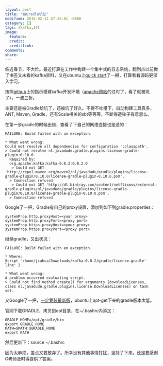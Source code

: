 ```yaml
---
layout: post
title: "被Gradle坑记"
modified: 2015-02-11 07:36:01 -0800
category: []
tags: [kafka,IT]
image:
  feature: 
  credit: 
  creditlink: 
comments: 
share: 
---
```


临近春节，不大忙。最近打算在工作中构建一个集中式的日志系统，翻到点以前做了书签又未看的kafka资料，又在ubuntu上[quick start](http://kafka.apache.org/documentation.html#quickstart)了一把，打算看看源码更深入学习。

按照[github](https://github.com/apache/kafka/tree/0.8.2)上的指示搭建kafka开发环境（[apache网站](https://cwiki.apache.org/confluence/display/KAFKA/Developer+Setup#DeveloperSetup-IntellijSetup)的过时了，看了就被坑了），一波三折。


主要还是被Gradle给坑了，还被坑了好久。不得不吐槽下，自动构建工具真多，ANT, Maven, Gradle，还有Scala相关的sbt等等等，不断得造轮子有意思么。

在第一步gradle的时候出错，查看了下自己的网络连接也是通的：

    FAILURE: Build failed with an exception.
    
    * What went wrong:
    Could not resolve all dependencies for configuration ':classpath'.
    > Could not resolve nl.javadude.gradle.plugins:license-gradle-plugin:0.10.0.
      Required by:
      org.apache.kafka:kafka-0.8.2:0.8.2.0
       > Could not GET 'http://repo1.maven.org/maven2/nl/javadude/gradle/plugins/license-gradle-plugin/0.10.0/license-gradle-plugin-0.10.0.pom'.
      > Connection refused
       > Could not GET 'http://dl.bintray.com/content/netflixoss/external-gradle-plugins/nl/javadude/gradle/plugins/license-gradle-plugin/0.10.0/license-gradle-plugin-0.10.0.pom'.
      > Connection refused

Google了一把，Gradle有自己的proxy设置，添加到如下到gradle.properties：

    
    systemProp.http.proxyHost=<your proxy>
    systemProp.http.proxyPort=<proxy port>
    systemProp.https.proxyHost=<your proxy>
    systemProp.https.proxyPort=<proxy port>

继续gradle，又出状况：

    FAILURE: Build failed with an exception.
    
    * Where:
    Script '/home/jiahua/Downloads/kafka-0.8.2/gradle/license.gradle' line: 2
    
    * What went wrong:
    A problem occurred evaluating script.
    > Could not find method create() for arguments [downloadLicenses, class nl.javadude.gradle.plugins.license.DownloadLicenses] on task set.
    
    
    
又Google了一把，[一定要装最新版](http://mail-archives.apache.org/mod_mbox/kafka-users/201410.mbox/%3CCAJt5Qtqh6EBkEyzzuU-E4fPbD_U=1tDbS-+RVi1ckuiMPbW9bA@mail.gmail.com%3E)，ubuntu上apt-get下来的gradle版本太低。

官网下载GRADLE，拷贝到opt目录，在~/.bashrc内添加：

    GRADLE_HOME=/opt/gradle/bin
    export GRADLE_HOME
    PATH=$PATH:$GRADLE_HOME
    export PATH

然后更新下：source ~/.bashrc

因为太麻烦，差点又要放弃了。所幸没有其他事情打扰，坚持了下来。还是要感谢G老师及时得提供了答案。
